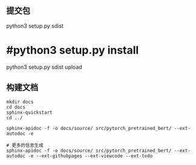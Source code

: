
## 提交包
python3 setup.py sdist
# #python3 setup.py install
python3 setup.py sdist upload


## 构建文档
```
mkdir docs
cd docs
sphinx-quickstart
cd ../

sphinx-apidoc -f -o docs/source/ src/pytorch_pretrained_bert/ --ext-autodoc -e

# 更多的信息生成
sphinx-apidoc -f -o docs/source/ src/pytorch_pretrained_bert/ --ext-autodoc -e --ext-githubpages --ext-viewcode --ext-todo


```
